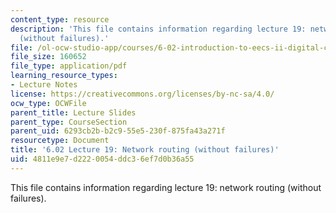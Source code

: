 ```yaml
---
content_type: resource
description: 'This file contains information regarding lecture 19: network routing
  (without failures).'
file: /ol-ocw-studio-app/courses/6-02-introduction-to-eecs-ii-digital-communication-systems-fall-2012/4811e9e7d2220054ddc36ef7d0b36a55_MIT6_02F12_lec19.pdf
file_size: 160652
file_type: application/pdf
learning_resource_types:
- Lecture Notes
license: https://creativecommons.org/licenses/by-nc-sa/4.0/
ocw_type: OCWFile
parent_title: Lecture Slides
parent_type: CourseSection
parent_uid: 6293cb2b-b2c9-55e5-230f-875fa43a271f
resourcetype: Document
title: '6.02 Lecture 19: Network routing (without failures)'
uid: 4811e9e7-d222-0054-ddc3-6ef7d0b36a55
---
```

This file contains information regarding lecture 19: network routing (without failures).